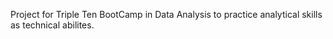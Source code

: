 Project for Triple Ten BootCamp in Data Analysis to practice analytical skills as technical abilites.
